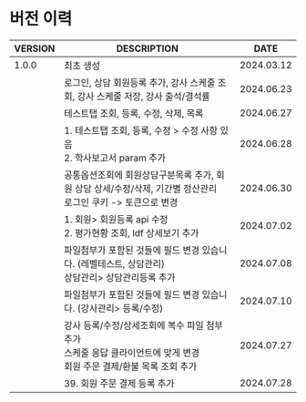 <br/>
<br/>

# 버전 이력

| VERSION | DESCRIPTION                                                          | DATE       |
|---------|----------------------------------------------------------------------|------------|
| 1.0.0   | 최초 생성                                                                | 2024.03.12 |
|         | 로그인, 상담 회원등록 추가, 강사 스케줄 조회, 강사 스케줄 저장, 강사 출석/결석률                     | 2024.06.23 |
|         | 테스트탭 조회, 등록, 수정, 삭제, 목록                                              | 2024.06.27 |
|         | 1. 테스트탭 조회, 등록, 수정 > 수정 사항 있음<br/> 2. 학사보고서 param 추가                 | 2024.06.28 |
|         | 공통옵션조회에 회원상담구분목록 추가, 회원 상담 상세/수정/삭제, 기간별 정산관리<br/>로그인 쿠키 -> 토큰으로 변경  | 2024.06.30 |
|         | 1. 회원> 회원등록 api 수정 <br/> 2. 평가현황 조회, ldf 상세보기 추가                     | 2024.07.02 |
|         | 파일첨부가 포함된 것들에 필드 변경 있습니다. (레벨테스트, 상담관리)<br/> 상담관리> 상담관리등록 추가<br/>    | 2024.07.08 |
|         | 파일첨부가 포함된 것들에 필드 변경 있습니다. (강사관리> 등록/수정)                              | 2024.07.10 |
|         | 강사 등록/수정/상세조회에 복수 파일 첨부 추가<br/>스케줄 응답 클라이언트에 맞게 변경<br/>회원 주문 결제/환불 목록 조회 추가 | 2024.07.27 |
|         | 39. 회원 주문 결제 등록 추가 | 2024.07.28 |
            
            
<br/>
<br/>